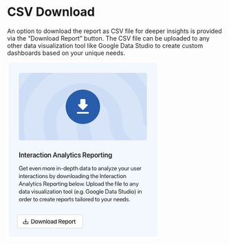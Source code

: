# CSV Download

An option to download the report as CSV file for deeper insights is provided via the “Download Report” button. The CSV file can be uploaded to any other data visualization tool like Google Data Studio to create custom dashboards based on your unique needs.

![Interaction Analytics Reporting](../../../assets/web/interaction-analytics/interaction-analytics11.png)